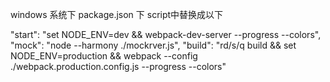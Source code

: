 windows 系统下 package.json 下 script中替换成以下

"start": "set NODE_ENV=dev && webpack-dev-server --progress --colors",
"mock": "node --harmony ./mockrver.js",
"build": "rd/s/q build && set NODE_ENV=production && webpack --config ./webpack.production.config.js --progress --colors"